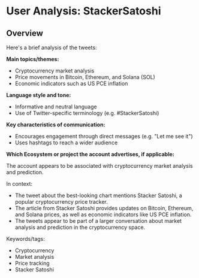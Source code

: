 # User Analysis: StackerSatoshi

## Overview

Here's a brief analysis of the tweets:

**Main topics/themes:**

* Cryptocurrency market analysis
* Price movements in Bitcoin, Ethereum, and Solana (SOL)
* Economic indicators such as US PCE inflation

**Language style and tone:**

* Informative and neutral language
* Use of Twitter-specific terminology (e.g. #StackerSatoshi)

**Key characteristics of communication:**

* Encourages engagement through direct messages (e.g. "Let me see it")
* Uses hashtags to reach a wider audience

**Which Ecosystem or project the account advertises, if applicable:**

The account appears to be associated with cryptocurrency market analysis and prediction.

In context:

* The tweet about the best-looking chart mentions Stacker Satoshi, a popular cryptocurrency price tracker.
* The article from Stacker Satoshi provides updates on Bitcoin, Ethereum, and Solana prices, as well as economic indicators like US PCE inflation.
* The tweets appear to be part of a larger conversation about market analysis and prediction in the cryptocurrency space.

Keywords/tags:

* Cryptocurrency
* Market analysis
* Price tracking
* Stacker Satoshi